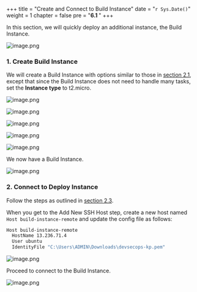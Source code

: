 +++
title = "Create and Connect to Build Instance"
date = "`r Sys.Date()`" 
weight = 1
chapter = false
pre = "<b>6.1 </b>"
+++

In this section, we will quickly deploy an additional instance, the Build Instance.

![image.png](/images/6-cicdon2aec2/6.1-buildinstance/image.png?featherlight=false&width=60pc)

### 1. Create Build Instance

We will create a Build Instance with options similar to those in [section 2.1](/2-preparation/2.1-createvpcec2), except that since the Build Instance does not need to handle many tasks, set the **Instance type** to t2.micro.

![image.png](/images/6-cicdon2aec2/6.1-buildinstance/image1.png?featherlight=false&width=30pc)

![image.png](/images/6-cicdon2aec2/6.1-buildinstance/image2.png?featherlight=false&width=30pc)

![image.png](/images/6-cicdon2aec2/6.1-buildinstance/image3.png?featherlight=false&width=30pc)

![image.png](/images/6-cicdon2aec2/6.1-buildinstance/image4.png?featherlight=false&width=30pc)

![image.png](/images/6-cicdon2aec2/6.1-buildinstance/image5.png?featherlight=false&width=30pc)

We now have a Build Instance.

![image.png](/images/6-cicdon2aec2/6.1-buildinstance/image6.png?featherlight=false&width=30pc)

### 2. Connect to Deploy Instance

Follow the steps as outlined in [section 2.3](/2-preparation/2.3-vscodessh).

When you get to the Add New SSH Host step, create a new host named `Host build-instance-remote` and update the config file as follows:

```bash
Host build-instance-remote
  HostName 13.236.71.4
  User ubuntu
  IdentityFile "C:\Users\ADMIN\Downloads\devsecops-kp.pem"
```

![image.png](/images/6-cicdon2aec2/6.1-buildinstance/image7.png?featherlight=false&width=60pc)

Proceed to connect to the Build Instance.

![image.png](/images/6-cicdon2aec2/6.1-buildinstance/image8.png?featherlight=false&width=60pc)
